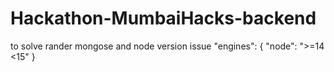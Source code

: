 # Hackathon-MumbaiHacks-backend


to solve rander mongose and node version issue
 "engines": {
    "node": ">=14 <15"
  }
